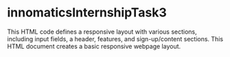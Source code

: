 # innomaticsInternshipTask3
This HTML code defines a responsive layout with various sections, including input fields, a header, features, and sign-up/content sections.
This HTML document creates a basic responsive webpage layout.
